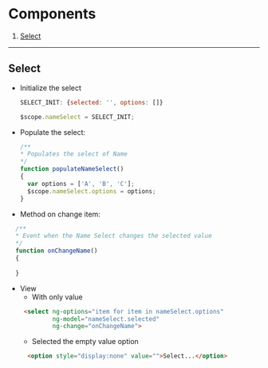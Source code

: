 # Components

1. [Select](#select)

---

## Select

* Initialize the select
  ``` Javascript
  SELECT_INIT: {selected: '', options: []}
  
  $scope.nameSelect = SELECT_INIT;
  ```

* Populate the select:
  
  ``` Javascript
  /**
  * Populates the select of Name
  */
  function populateNameSelect()
  {
    var options = ['A', 'B', 'C'];
    $scope.nameSelect.options = options;
  }
  ```
* Method on change item:
``` Javascript
  /**
  * Event when the Name Select changes the selected value
  */
  function onChangeName()
  {
         
  }
  ```

* View
  * With only value
  ``` HTML
   <select ng-options="item for item in nameSelect.options"
           ng-model="nameSelect.selected"
           ng-change="onChangeName">
  ```
  * Selected the empty value option
  ``` HTML
    <option style="display:none" value="">Select...</option>
  ```
